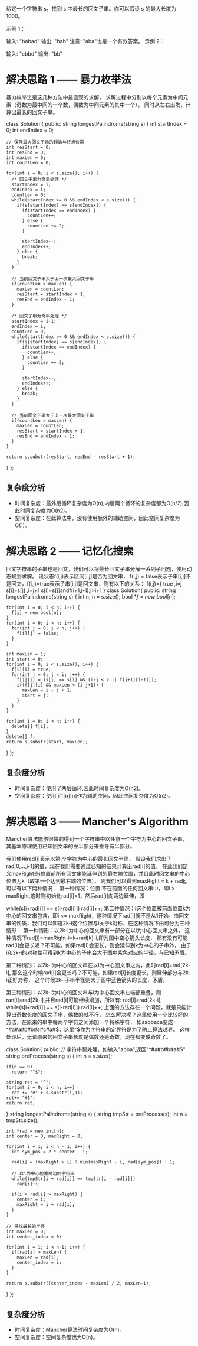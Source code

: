 给定一个字符串 s，找到 s 中最长的回文子串。你可以假设 s 的最大长度为1000。

示例 1：

输入: "babad"
输出: "bab"
注意: "aba"也是一个有效答案。
示例 2：

输入: "cbbd"
输出: "bb"

# 解决思路 1 —— 暴力枚举法

暴力枚举法是这几种方法中最直观的求解，
求解过程中分别以每个元素为中间元素（奇数为最中间的一个数，偶数为中间元素的其中一个），
同时从左右出发，计算出最长的回文子串。

class Solution {
public:
 string longestPalindrome(string s) {
    int startIndex = 0;
    int endIndex = 0;

    // 保存最大回文子串的起始与终点位置
    int resStart = 0;
    int resEnd = 0;
    int maxLen = 0;
    int countLen = 0;

    for(int i = 0; i < s.size(); i++) {
      /* 回文子串为奇串处理 */
      startIndex = i;
      endIndex = i;
      countLen = 0;
      while(startIndex >= 0 && endIndex < s.size()) {
        if(s[startIndex] == s[endIndex]) {
          if(startIndex == endIndex) {
            countLen++;
          } else {
            countLen += 2;
          }

          startIndex--;
          endIndex++;
        } else {
          break;
        }
      }

      // 当前回文子串大于上一次最大回文子串
      if(countLen > maxLen) {
        maxLen = countLen;
        resStart = startIndex + 1;
        resEnd = endIndex - 1;
      }

      /* 回文子串为奇串处理 */
      startIndex = i-1;
      endIndex = i;
      countLen = 0;
      while(startIndex >= 0 && endIndex < s.size()) {
        if(s[startIndex] == s[endIndex]) {
          if(startIndex == endIndex) {
            countLen++;
          } else {
            countLen += 2;
          }

          startIndex--;
          endIndex++;
        } else {
          break;
        }
      }

      // 当前回文子串大于上一次最大回文子串
      if(countLen > maxLen) {
        maxLen = countLen;
        resStart = startIndex + 1;
        resEnd = endIndex - 1;
      }
    }

    return s.substr(resStart, resEnd - resStart + 1);
  }
};

## 复杂度分析
- 时间复杂度：最外层循环复杂度为O(n),内层两个循环的复杂度都为O(n/2),因此时间复杂度为O(n2)。
- 空间复杂度：在此算法中，没有使用额外的辅助空间，因此空间复杂度为O(1)。

# 解决思路 2 —— 记忆化搜索
回文字符串的子串也是回文，我们可以将最长回文子串分解一系列子问题，使用动态规划求解。
设状态f(i,j)表示区间[i,j]是否为回文串，
f(i,j) = false表示子串[i,j]不是回文，f(i,j)=true表示子串[i,j]是回文串，则有以下的关系：
f(i,j)={
      true          ,i=j
      s[i]=s[j]     ,i=j+1
      s[i]=s[j]andf(i+1,j-1),j>i+1
}
class Solution{
public:
  string longestPalindrome(string s) {
    int n;
    n = s.size();
    bool **f = new bool*[n];

    for(int i = 0; i < n; i++) {
      f[i] = new bool[n];
    }
    for(int i = 0; i < n; i++) {
      for(int j = 0; j < n; j++) {
        f[i][j] = false;
      }
    }

    int maxLen = 1;
    int start = 0;
    for(int i = 0; i < s.size(); i++) {
      f[i][i] = true;
      for(int j = 0; j < i; j++) {
        f[j][i] = (s[j] == s[i] && (i-j < 2 || f[j+1][i-1]));
        if(f[j][i] && maxLen < (i-j+1)) {
          maxLen = i - j + 1;
          start = j;
        }
      }
    }

    for(int i = 0; i < n; i++) {
      delete[] f[i];
    }
    delete[] f;
    return s.substr(start, maxLen);
  }
};
## 复杂度分析
- 时间复杂度：使用了两层循环,因此时间复杂度为O(n2)。
- 空间复杂度：使用了f[n][n]作为辅助空间，因此空间复杂度为O(n2)。

# 解决思路 3 —— Mancher's Algorithm
Mancher算法能够很快的得到一个字符串中以任意一个字符为中心的回文子串，
其基本原理使用已知回文串的左半部分来推导有半部分。

我们使用rad[i]表示以第i个字符为中心的最长回文半径，
假设我们求出了rad[0,...,i-1]的值，现在我们需要通过已知的结果计算出rad[i]的值，
在此我们定义maxRight是i位置前所有回文串能延伸到的最右端位置，并且此时回文串的中心位置为k（取第一个达到最右端的位置），
则我们可以得到maxRight = k + rad[k](中心位置加上半径)，可以有以下两种情况：
第一种情况：位置i不在前面的任何回文串中，即i > maxRight,这时则初始化rad[i]=1，然后rad[i]向两边延伸，即

while(s[i+rad[i]] == s[i-rad[i]])
  rad[i]++;
第二种情况：i这个位置被前面位置k为中心的回文串包含，即i <= maxRight，这种情况下rad[i]就不是从1开始。由回文串的性质，我们可以知道2k-i这个位置与i关于k对称，在这种情况下由可分为三种情形：
第一种情形：以2k-i为中心的回文串有一部分在以i为中心回文串之外，
这种情况下rad[i]=maxRight-i=k+rad[k]-i,即为图中空心箭头长度，
那有没有可能rad[i]会更长呢？不可能，如果rad[i]会更长，则会延伸到k为中心的子串外，
由于i和2k-i的对称性可得到k为中心的子串会大于图中紫色对应的半径，与已知矛盾。

第二种情形：以2k-i为中心的回文串在以i为中心回文串之内，此时rad[i]=rad[2k-i],
那么这个时候rad[i]会更长吗？不可能，如果rad[i]长度更长，则延伸部分与2k-i正好对称，
这个时候2k-i子串半径则大于图中蓝色箭头的长度，矛盾。

第三种情形：以2k-i为中心的回文串与i为中心回文串左端部重叠，则ran[i]=rad[2k-i],并且rad[i]可能继续增加，所以有:
rad[i]=rad[2k-i];
while(s[i+rad[i]] == s[i-rad[i]])
  rad[i]++;
上面的方法存在一个问题，就是只能计算出奇数长度的回文子串，偶数的就不行，
怎么解决呢？这里使用一个比较好的方法，在原来的串中每两个字符之间添加一个特殊字符，
如aabbaca变成^#a#a#b#b#a#c#a#$，这里^$作为字符串的定界符是为了防止算法越界。
这样处理后，无论原来的回文子串长度是偶数还是奇数，现在都变成奇数了。

class Solution{
public:
  // 字符串预处理，如输入"abba",返回"^#a#b#b#a#$"
  string preProcess(string s) {
    int n = s.size();

    if(n == 0)
      return "^$";

    string ret = "^";
    for(int i = 0; i < n; i++)
      ret += "#" + s.substr(i,1);
    ret+= "#$";
    return ret;
  }
  string longestPalindrome(string s) {
    string tmpStr = preProcess(s);
    int n = tmpStr.size();

    int *rad = new int[n];
    int center = 0, maxRight = 0;

    for(int i = 1; i < n - 1; i++) {
      int sym_pos = 2 * center - i;

      rad[i] = (maxRight > i) ? min(maxRight - i, rad[sym_pos]) : 1;

      // 以i为中心检索两边的字符串
      while(tmpStr[i + rad[i]] == tmpStr[i - rad[i]])
        rad[i]++;

      if(i + rad[i] > maxRight) {
        center = i;
        maxRight = i + rad[i];
      }
    }

    // 寻找最长的半径
    int maxLen = 0;
    int center_index = 0;

    for(int i = 1; i < n-1; i++) {
      if(rad[i] > maxLen) {
        maxLen = rad[i];
        center_index = i;
      }
    }

    return s.substr((center_index - maxLen) / 2, maxLen-1);
  }
};

## 复杂度分析
- 时间复杂度：Mancher算法时间复杂度为O(n)。
- 空间复杂度：空间复杂度也为O(n)。
